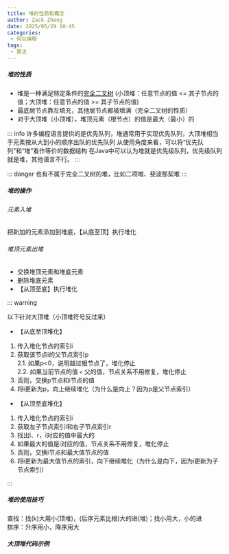 ```yaml
---
title: 堆的性质和概念
author: Zack Zheng
date: 2025/05/29 10:45
categories:
 - 何以编程
tags:
 - 算法
---
```


##### 堆的性质

+ 堆是一种满足特定条件的[完全二叉树](./树的概念和性质.md#二叉树类型#完全二叉树)
  (小顶堆：任意节点的值 <= 其子节点的值；大顶堆：任意节点的值 >= 其子节点的值)
+ 最底层节点靠左填充，其他层节点都被填满（完全二叉树的性质）
+ 对于大顶堆（小顶堆），堆顶元素（根节点）的值是最大（最小）的

::: info
许多编程语言提供的是优先队列，堆通常用于实现优先队列，大顶堆相当于元素按从大到小的顺序出队的优先队列
从使用角度来看，可以将“优先队列”和“堆”看作等价的数据结构 
在Java中可以认为堆就是优先级队列，优先级队列就是堆，其他语言不行。
:::

::: danger
也有不属于完全二叉树的堆，比如二项堆、斐波那契堆
:::


##### 堆的操作

###### 元素入堆

把新加的元素添加到堆底，【从底至顶】执行堆化

###### 堆顶元素出堆

+ 交换堆顶元素和堆底元素
+ 删除堆底元素
+ 【从顶至底】执行堆化

::: warning

以下针对大顶堆（小顶堆符号反过来）     

+ 【从底至顶堆化】    
1. 传入堆化节点的索引i    
2. 获取该节点i的父节点索引p    
   2.1. 如果p<0，说明越过根节点了，堆化停止      
   2.2. 如果当前节点的值 `<` 父的值，节点关系不用修复，堆化停止     
3. 否则，交换p节点和i节点的值     
4. 将i更新为p，向上继续堆化（为什么是向上？因为p是父节点索引）     

+ 【从顶至底堆化】    
1. 传入堆化节点的索引i   
2. 获取左子节点索引l和右子节点索引r     
3. 找出l、r，i对应的值中最大的    
4. 如果最大的值是i对应的值，节点关系不用修复，堆化停止     
5. 否则，交换i节点和最大值节点的值     
6. 将i更新为最大值节点的索引，向下继续堆化（为什么是向下，因为i更新为子节点索引）     

:::

##### 堆的使用技巧

查找：找(k)大用小(顶堆)，(后序元素比根)大的进(堆)；找小用大，小的进    
排序：升序用小，降序用大     

##### 大顶堆代码示例

<Suspense>
  <my-codes repo="o-algorithm" path="dataStructure/堆/MaxHeap.java" lang="java" lazy />
</Suspense>





